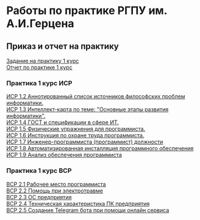 # Работы по практике РГПУ им. А.И.Герцена
## Приказ и отчет на практику
[Задание на практику 1 курс](https://github.com/EPereverza/Herzen/blob/main/ЗаданиеНаПрактику%20_1%20курс.pdf)</br>
[Отчет по практике 1 курс]()</br>
### Практика 1 курс ИСР
[ИСР 1.2 Аннотированный список источников философских проблем информатики.](https://github.com/EPereverza/Herzen/blob/main/ПереверзаЕА_ИСР_1.2_1курс_СписокФилософскихПроблемИнформатики.pdf)<br>
[ИСР 1.3 Интеллект-карта по теме: "Основные этапы развития информатики".](https://github.com/EPereverza/Herzen/blob/main/ПереверзаЕА_ИСР_1.3_1курс_ЭтапыРазвитияИнформатики.png)<br>
[ИСР 1.4 ГОСТ и спецификации в сфере ИТ.](https://github.com/EPereverza/Herzen/blob/main/ПереверзаЕА_ИСР_1.4_1курс_гостИТ.pdf)<br>
[ИСР 1.5 Физические упражнения для программиста.](https://github.com/EPereverza/Herzen/blob/main/ПереверзаЕА_ИСР_1.5_1курс_ФизУпрПрограммиста.pdf)<br>
[ИСР 1.6 Инструкция по охране труда программиста.](https://github.com/EPereverza/Herzen/blob/main/ПереверзаЕА_ИСР_1.6_1курс_ОхранаТрудаПрограммиста.pdf)<br>
[ИСР 1.7 Инженер-программиста (программист) должности](https://github.com/EPereverza/Herzen/blob/main/ПереверзаЕА_ИСР_1.7_1курс_Инженер-ПрограммистДолжности.pdf)<br>
[ИСР 1.8 Автоматизированная  инсталляция программного обеспечения](https://github.com/EPereverza/Herzen/blob/main/ПереверзаЕА_ИСР_1.8_1курс_ИнсталяцияОбеспечения.pdf)</br>
[ИСР 1.9 Анализ обеспечения программиста](https://github.com/EPereverza/Herzen/blob/main/ПереверзаЕА_ИСР_1.9_1курс_АнализОбеспечения.pdf)</br>
### Практика 1 курс ВСР
[ВСР 2.1 Рабочее место программиста](https://github.com/EPereverza/Herzen/blob/main/ПереверзаЕА_ВСР_2.1_1курс_РабочееМесто.pdf)</br>
[ВСР 2.2 Помощь при электротравме](https://github.com/EPereverza/Herzen/blob/main/ПереверзаЕА_ВСР_2.2_1курс_Эл.Травма.pdf)</br>
[ВСР 2.3 ОС предприятия](https://github.com/EPereverza/Herzen/blob/main/ПереверзаЕА_ВСР_2.3_1курс_ОСПредприятия.pdf)</br>
[ВСР 2.4 Техническая характеристика ПК предприятия](https://github.com/EPereverza/Herzen/blob/main/ПереверзаЕА_ВСР_2.4_1курс_Хар-каПК.pdf)</br>
[ВСР 2.5 Создание Telegram бота при помощи онлайн сервиса](https://github.com/EPereverza/Herzen/blob/main/ПереверзаЕА_ВСР_2.5_СозданиеТГбота.pdf)</br>
